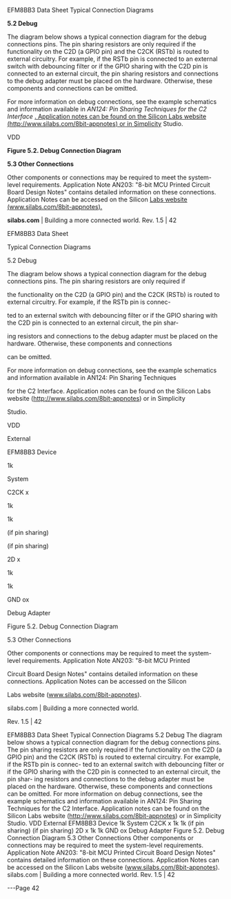EFM8BB3 Data Sheet
Typical Connection Diagrams

**5.2 Debug**

The diagram below shows a typical connection diagram for the debug connections pins. The pin sharing resistors are only required if
the functionality on the C2D (a GPIO pin) and the C2CK (RSTb) is routed to external circuitry. For example, if the RSTb pin is connected to an external switch with debouncing filter or if the GPIO sharing with the C2D pin is connected to an external circuit, the pin sharing resistors and connections to the debug adapter must be placed on the hardware. Otherwise, these components and connections
can be omitted.

For more information on debug connections, see the example schematics and information available in *AN124: Pin Sharing Techniques*
*for the C2 Interface* [. Application notes can be found on the Silicon Labs website (http://www.silabs.com/8bit-appnotes) or in Simplicity](http://www.silabs.com/8bit-appnotes)
Studio.

VDD







**Figure 5.2. Debug Connection Diagram**

**5.3 Other Connections**

Other components or connections may be required to meet the system-level requirements. Application Note AN203: "8-bit MCU Printed
Circuit Board Design Notes" contains detailed information on these connections. Application Notes can be accessed on the Silicon
[Labs website (www.silabs.com/8bit-appnotes).](http://www.silabs.com/8bit-appnotes)

**silabs.com** | Building a more connected world. Rev. 1.5 | 42



EFM8BB3 Data Sheet

Typical Connection Diagrams

5.2 Debug

The diagram below shows a typical connection diagram for the debug connections pins. The pin sharing resistors are only required if

the functionality on the C2D (a GPIO pin) and the C2CK (RSTb) is routed to external circuitry. For example, if the RSTb pin is connec-

ted to an external switch with debouncing filter or if the GPIO sharing with the C2D pin is connected to an external circuit, the pin shar-

ing resistors and connections to the debug adapter must be placed on the hardware. Otherwise, these components and connections

can be omitted.

For more information on debug connections, see the example schematics and information available in AN124: Pin Sharing Techniques

for the C2 Interface. Application notes can be found on the Silicon Labs website (http://www.silabs.com/8bit-appnotes) or in Simplicity

Studio.

VDD

External

EFM8BB3 Device

1k

System

C2CK x

1k

1k

(if pin sharing)

(if pin sharing)

2D x

1k

1k

GND ox

Debug Adapter

Figure 5.2. Debug Connection Diagram

5.3 Other Connections

Other components or connections may be required to meet the system-level requirements. Application Note AN203: "8-bit MCU Printed

Circuit Board Design Notes" contains detailed information on these connections. Application Notes can be accessed on the Silicon

Labs website (www.silabs.com/8bit-appnotes).

silabs.com | Building a more connected world.

Rev. 1.5 | 42

EFM8BB3 Data Sheet
Typical Connection Diagrams
5.2 Debug
The diagram below shows a typical connection diagram for the debug connections pins. The pin sharing resistors are only required if
the functionality on the C2D (a GPIO pin) and the C2CK (RSTb) is routed to external circuitry. For example, if the RSTb pin is connec-
ted to an external switch with debouncing filter or if the GPIO sharing with the C2D pin is connected to an external circuit, the pin shar-
ing resistors and connections to the debug adapter must be placed on the hardware. Otherwise, these components and connections
can be omitted.
For more information on debug connections, see the example schematics and information available in AN124: Pin Sharing Techniques
for the C2 Interface. Application notes can be found on the Silicon Labs website (http://www.silabs.com/8bit-appnotes) or in Simplicity
Studio.
VDD
External EFM8BB3 Device
1k System
C2CK x
1k 1k
(if pin sharing)
(if pin sharing)
2D x
1k 1k
GND ox
Debug Adapter
Figure 5.2. Debug Connection Diagram
5.3 Other Connections
Other components or connections may be required to meet the system-level requirements. Application Note AN203: "8-bit MCU Printed
Circuit Board Design Notes" contains detailed information on these connections. Application Notes can be accessed on the Silicon
Labs website (www.silabs.com/8bit-appnotes).
silabs.com | Building a more connected world. Rev. 1.5 | 42


---Page 42 

